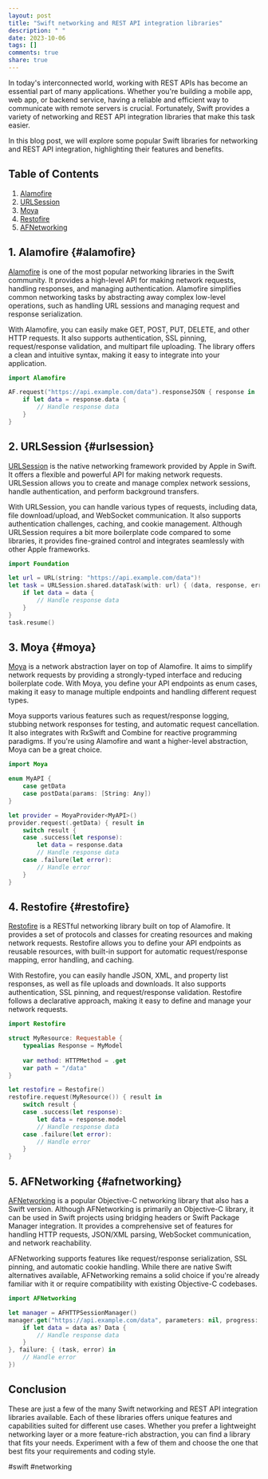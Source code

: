 ```yaml
---
layout: post
title: "Swift networking and REST API integration libraries"
description: " "
date: 2023-10-06
tags: []
comments: true
share: true
---
```


In today's interconnected world, working with REST APIs has become an essential part of many applications. Whether you're building a mobile app, web app, or backend service, having a reliable and efficient way to communicate with remote servers is crucial. Fortunately, Swift provides a variety of networking and REST API integration libraries that make this task easier.

In this blog post, we will explore some popular Swift libraries for networking and REST API integration, highlighting their features and benefits.

## Table of Contents
1. [Alamofire](#alamofire)
2. [URLSession](#urlsession)
3. [Moya](#moya)
4. [Restofire](#restofire)
5. [AFNetworking](#afnetworking)

## 1. Alamofire {#alamofire}

[Alamofire](https://github.com/Alamofire/Alamofire) is one of the most popular networking libraries in the Swift community. It provides a high-level API for making network requests, handling responses, and managing authentication. Alamofire simplifies common networking tasks by abstracting away complex low-level operations, such as handling URL sessions and managing request and response serialization.

With Alamofire, you can easily make GET, POST, PUT, DELETE, and other HTTP requests. It also supports authentication, SSL pinning, request/response validation, and multipart file uploading. The library offers a clean and intuitive syntax, making it easy to integrate into your application.

```swift
import Alamofire

AF.request("https://api.example.com/data").responseJSON { response in
    if let data = response.data {
        // Handle response data
    }
}
```

## 2. URLSession {#urlsession}

[URLSession](https://developer.apple.com/documentation/foundation/urlsession) is the native networking framework provided by Apple in Swift. It offers a flexible and powerful API for making network requests. URLSession allows you to create and manage complex network sessions, handle authentication, and perform background transfers.

With URLSession, you can handle various types of requests, including data, file download/upload, and WebSocket communication. It also supports authentication challenges, caching, and cookie management. Although URLSession requires a bit more boilerplate code compared to some libraries, it provides fine-grained control and integrates seamlessly with other Apple frameworks.

```swift
import Foundation

let url = URL(string: "https://api.example.com/data")!
let task = URLSession.shared.dataTask(with: url) { (data, response, error) in
    if let data = data {
        // Handle response data
    }
}
task.resume()
```

## 3. Moya {#moya}

[Moya](https://github.com/Moya/Moya) is a network abstraction layer on top of Alamofire. It aims to simplify network requests by providing a strongly-typed interface and reducing boilerplate code. With Moya, you define your API endpoints as enum cases, making it easy to manage multiple endpoints and handling different request types.

Moya supports various features such as request/response logging, stubbing network responses for testing, and automatic request cancellation. It also integrates with RxSwift and Combine for reactive programming paradigms. If you're using Alamofire and want a higher-level abstraction, Moya can be a great choice.

```swift
import Moya

enum MyAPI {
    case getData
    case postData(params: [String: Any])
}

let provider = MoyaProvider<MyAPI>()
provider.request(.getData) { result in
    switch result {
    case .success(let response):
        let data = response.data
        // Handle response data
    case .failure(let error):
        // Handle error
    }
}
```

## 4. Restofire {#restofire}

[Restofire](https://github.com/Restofire/Restofire) is a RESTful networking library built on top of Alamofire. It provides a set of protocols and classes for creating resources and making network requests. Restofire allows you to define your API endpoints as reusable resources, with built-in support for automatic request/response mapping, error handling, and caching.

With Restofire, you can easily handle JSON, XML, and property list responses, as well as file uploads and downloads. It also supports authentication, SSL pinning, and request/response validation. Restofire follows a declarative approach, making it easy to define and manage your network requests.

```swift
import Restofire

struct MyResource: Requestable {
    typealias Response = MyModel
    
    var method: HTTPMethod = .get
    var path = "/data"
}

let restofire = Restofire()
restofire.request(MyResource()) { result in
    switch result {
    case .success(let response):
        let data = response.model
        // Handle response data
    case .failure(let error):
        // Handle error
    }
}
```

## 5. AFNetworking {#afnetworking}

[AFNetworking](https://github.com/AFNetworking/AFNetworking) is a popular Objective-C networking library that also has a Swift version. Although AFNetworking is primarily an Objective-C library, it can be used in Swift projects using bridging headers or Swift Package Manager integration. It provides a comprehensive set of features for handling HTTP requests, JSON/XML parsing, WebSocket communication, and network reachability.

AFNetworking supports features like request/response serialization, SSL pinning, and automatic cookie handling. While there are native Swift alternatives available, AFNetworking remains a solid choice if you're already familiar with it or require compatibility with existing Objective-C codebases.

```swift
import AFNetworking

let manager = AFHTTPSessionManager()
manager.get("https://api.example.com/data", parameters: nil, progress: nil, success: { (task, data) in
    if let data = data as? Data {
        // Handle response data
    }
}, failure: { (task, error) in
    // Handle error
})
```

## Conclusion

These are just a few of the many Swift networking and REST API integration libraries available. Each of these libraries offers unique features and capabilities suited for different use cases. Whether you prefer a lightweight networking layer or a more feature-rich abstraction, you can find a library that fits your needs. Experiment with a few of them and choose the one that best fits your requirements and coding style.

#swift #networking